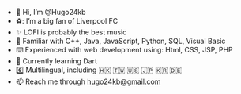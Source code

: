 - 👋 Hi, I’m @Hugo24kb
- ⚽: I’m a big fan of Liverpool FC
- :sparkles: LOFI is probably the best music
- :mechanical_arm: Familiar with C++, Java, JavaScript, Python, SQL, Visual Basic
- :keyboard: Experienced with web development using: Html, CSS, JSP, PHP
- 🌱 Currently learning Dart
- :six: Multilingual, including 🇭🇰 🇹🇼 :us: :jp: :kr: :de: 
- 📫 Reach me through hugo24kb@gmail.com

<!---
Hugo24kb/Hugo24kb is a ✨ special ✨ repository because its `README.md` (this file) appears on your GitHub profile.
You can click the Preview link to take a look at your changes.
--->
